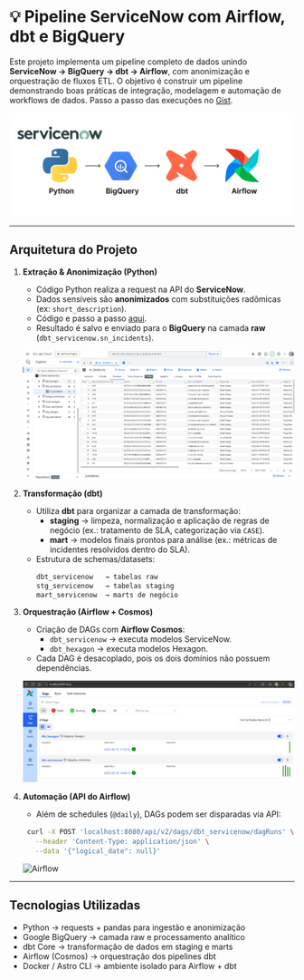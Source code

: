 # 💡 Pipeline ServiceNow com Airflow, dbt e BigQuery

Este projeto implementa um pipeline completo de dados unindo **ServiceNow → BigQuery → dbt → Airflow**, com anonimização e orquestração de fluxos ETL. O objetivo é construir um pipeline demonstrando boas práticas de integração, modelagem e automação de workflows de dados. Passo a passo das execuções no [Gist](https://gist.github.com/cooorpse/64ee9ea73f63db186f2181ef921655a9).

![Diagram](/assets/img/Diagram.png)

---

## Arquitetura do Projeto

1. **Extração & Anonimização (Python)**
   - Código Python realiza a request na API do **ServiceNow**.
   - Dados sensíveis são **anonimizados** com substituições radômicas (ex: `short_description`).
   - Código e passo a passo [aqui](https://gist.github.com/cooorpse/62bffe6d1401dc768032095c5912baa8).
   - Resultado é salvo e enviado para o **BigQuery** na camada **raw** (`dbt_servicenow.sn_incidents`).

   ![BigQuery](/assets/img/BigQuery.png)

2. **Transformação (dbt)**
   - Utiliza **dbt** para organizar a camada de transformação:
     - **staging** → limpeza, normalização e aplicação de regras de negócio (ex.: tratamento de SLA, categorização via `CASE`).
     - **mart** → modelos finais prontos para análise (ex.: métricas de incidentes resolvidos dentro do SLA).
   - Estrutura de schemas/datasets:
     ```
     dbt_servicenow   → tabelas raw
     stg_servicenow   → tabelas staging
     mart_servicenow  → marts de negócio
     ```

3. **Orquestração (Airflow + Cosmos)**
   - Criação de DAGs com **Airflow Cosmos**:
     - `dbt_servicenow` → executa modelos ServiceNow.
     - `dbt_hexagon` → executa modelos Hexagon.
   - Cada DAG é desacoplado, pois os dois domínios não possuem dependências.

   ![Airflow_dag](/assets/img/airflow.png)

4. **Automação (API do Airflow)**
   - Além de schedules (`@daily`), DAGs podem ser disparadas via API:
   ```bash
    curl -X POST 'localhost:8080/api/v2/dags/dbt_servicenow/dagRuns' \
      --header 'Content-Type: application/json' \
      --data '{"logical_date": null}'
    ```

    ![Airflow](/assets/img/curl.gif)

---

## Tecnologias Utilizadas

- Python → requests + pandas para ingestão e anonimização
- Google BigQuery → camada raw e processamento analítico
- dbt Core → transformação de dados em staging e marts
- Airflow (Cosmos) → orquestração dos pipelines dbt
- Docker / Astro CLI → ambiente isolado para Airflow + dbt
